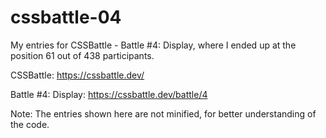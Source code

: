 # cssbattle-04
My entries for CSSBattle - Battle #4: Display, where I ended up at the position 61 out of 438 participants.

CSSBattle: https://cssbattle.dev/

Battle #4: Display: https://cssbattle.dev/battle/4

Note: The entries shown here are not minified, for better understanding of the code.
